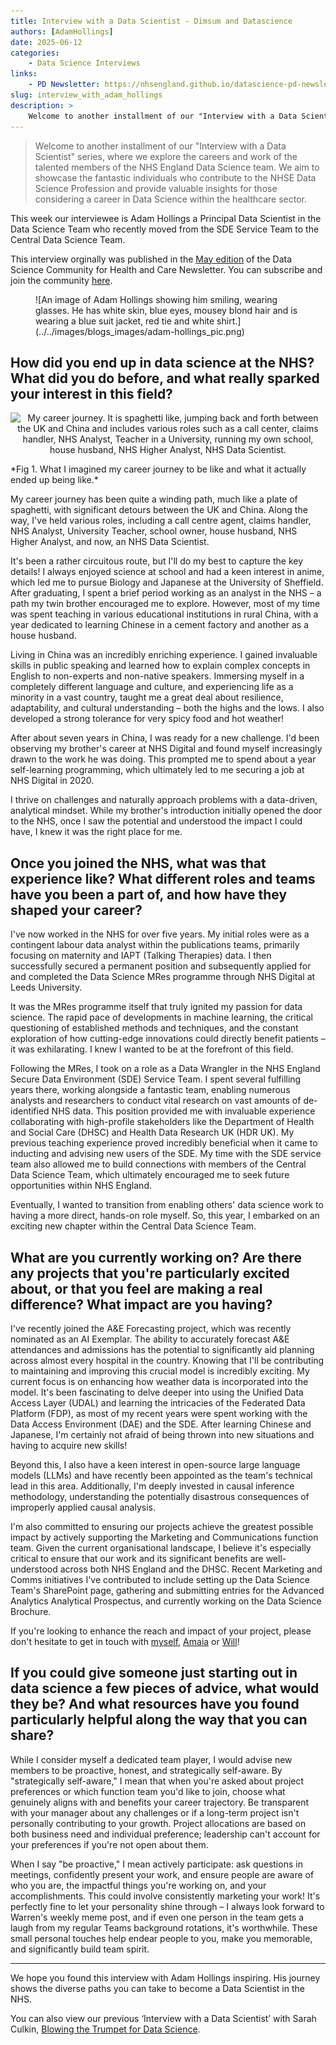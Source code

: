 ```yaml
---
title: Interview with a Data Scientist - Dimsum and Datascience
authors: [AdamHollings]
date: 2025-06-12
categories: 
    - Data Science Interviews
links:
    - PD Newsletter: https://nhsengland.github.io/datascience-pd-newsletter/posts/2025_05/newsletter.html
slug: interview_with_adam_hollings
description: >
    Welcome to another installment of our "Interview with a Data Scientist" series, where we explore the careers and work of the talented members of the NHS England Data Science team. This week our interviewee is Adam Hollings a Principal Data Scientist in the Data Science Team who recently moved from the SDE Service Team to the Central Data Science Team.
---
```


> Welcome to another installment of our "Interview with a Data Scientist" series, where we explore the careers and work of the talented members of the NHS England Data Science team. We aim to showcase the fantastic individuals who contribute to the NHSE Data Science Profession and provide valuable insights for those considering a career in Data Science within the healthcare sector.

This week our interviewee is Adam Hollings a Principal Data Scientist in the Data Science Team who recently moved from the SDE Service Team to the Central Data Science Team.

This interview orginally was published in the [May edition](https://nhsengland.github.io/datascience-pd-newsletter/posts/2025_05/newsletter.html) of the Data Science Community for Health and Care Newsletter. You can subscribe and join the community [here](https://forms.office.com/pages/responsepage.aspx?id=slTDN7CF9UeyIge0jXdO48pr_29hyJFKpCZ7SYYvjeFUNUVPMUk0STlDRlJMNklIWEI3V0NZVTZXVS4u&route=shorturl).

<!-- more -->

<figure class="inline end" markdown>
![An image of Adam Hollings showing him smiling, wearing glasses. He has white skin, blue eyes, mousey blond hair and is wearing a blue suit jacket, red tie and white shirt.](../../images/blogs_images/adam-hollings_pic.png)
</figure>

## How did you end up in data science at the NHS? What did you do before, and what really sparked your interest in this field?

<p align="center">
<img src="https://nhsengland.github.io/datascience-pd-newsletter/posts/2025_05/adam_hollings_career_journey.jpg" width=500 alt = "My career journey. It is spaghetti like, jumping back and forth between the UK and China and includes various roles such as a call center, claims handler, NHS Analyst, Teacher in a University, running my own school, house husband, NHS Higher Analyst, NHS Data Scientist."
 />
</p>
*Fig 1. What I imagined my career journey to be like and what it actually ended up being like.*

My career journey has been quite a winding path, much like a plate of spaghetti, with significant detours between the UK and China. Along the way, I've held various roles, including a call centre agent, claims handler, NHS Analyst, University Teacher, school owner, house husband, NHS Higher Analyst, and now, an NHS Data Scientist.

It's been a rather circuitous route, but I'll do my best to capture the key details! I always enjoyed science at school and had a keen interest in anime, which led me to pursue Biology and Japanese at the University of Sheffield. After graduating, I spent a brief period working as an analyst in the NHS – a path my twin brother encouraged me to explore. However, most of my time was spent teaching in various educational institutions in rural China, with a year dedicated to learning Chinese in a cement factory and another as a house husband.

Living in China was an incredibly enriching experience. I gained invaluable skills in public speaking and learned how to explain complex concepts in English to non-experts and non-native speakers. Immersing myself in a completely different language and culture, and experiencing life as a minority in a vast country, taught me a great deal about resilience, adaptability, and cultural understanding – both the highs and the lows. I also developed a strong tolerance for very spicy food and hot weather!

After about seven years in China, I was ready for a new challenge. I'd been observing my brother's career at NHS Digital and found myself increasingly drawn to the work he was doing. This prompted me to spend about a year self-learning programming, which ultimately led to me securing a job at NHS Digital in 2020.

I thrive on challenges and naturally approach problems with a data-driven, analytical mindset. While my brother's introduction initially opened the door to the NHS, once I saw the potential and understood the impact I could have, I knew it was the right place for me.

## Once you joined the NHS, what was that experience like? What different roles and teams have you been a part of, and how have they shaped your career?

I've now worked in the NHS for over five years. My initial roles were as a contingent labour data analyst within the publications teams, primarily focusing on maternity and IAPT (Talking Therapies) data. I then successfully secured a permanent position and subsequently applied for and completed the Data Science MRes programme through NHS Digital at Leeds University.

It was the MRes programme itself that truly ignited my passion for data science. The rapid pace of developments in machine learning, the critical questioning of established methods and techniques, and the constant exploration of how cutting-edge innovations could directly benefit patients – it was exhilarating. I knew I wanted to be at the forefront of this field.

Following the MRes, I took on a role as a Data Wrangler in the NHS England Secure Data Environment (SDE) Service Team. I spent several fulfilling years there, working alongside a fantastic team, enabling numerous analysts and researchers to conduct vital research on vast amounts of de-identified NHS data. This position provided me with invaluable experience collaborating with high-profile stakeholders like the Department of Health and Social Care (DHSC) and Health Data Research UK (HDR UK). My previous teaching experience proved incredibly beneficial when it came to inducting and advising new users of the SDE. My time with the SDE service team also allowed me to build connections with members of the Central Data Science Team, which ultimately encouraged me to seek future opportunities within NHS England.

Eventually, I wanted to transition from enabling others' data science work to having a more direct, hands-on role myself. So, this year, I embarked on an exciting new chapter within the Central Data Science Team.

## What are you currently working on? Are there any projects that you're particularly excited about, or that you feel are making a real difference? What impact are you having?

I've recently joined the A&E Forecasting project, which was recently nominated as an AI Exemplar. The ability to accurately forecast A&E attendances and admissions has the potential to significantly aid planning across almost every hospital in the country. Knowing that I'll be contributing to maintaining and improving this crucial model is incredibly exciting. My current focus is on enhancing how weather data is incorporated into the model. It's been fascinating to delve deeper into using the Unified Data Access Layer (UDAL) and learning the intricacies of the Federated Data Platform (FDP), as most of my recent years were spent working with the Data Access Environment (DAE) and the SDE. After learning Chinese and Japanese, I'm certainly not afraid of being thrown into new situations and having to acquire new skills!

Beyond this, I also have a keen interest in open-source large language models (LLMs) and have recently been appointed as the team's technical lead in this area. Additionally, I'm deeply invested in causal inference methodology, understanding the potentially disastrous consequences of improperly applied causal analysis.

I'm also committed to ensuring our projects achieve the greatest possible impact by actively supporting the Marketing and Communications function team. Given the current organisational landscape, I believe it's especially critical to ensure that our work and its significant benefits are well-understood across both NHS England and the DHSC. Recent Marketing and Comms initiatives I've contributed to include setting up the Data Science Team's SharePoint page, gathering and submitting entries for the Advanced Analytics Analytical Prospectus, and currently working on the Data Science Brochure.

If you're looking to enhance the reach and impact of your project, please don't hesitate to get in touch with [myself](mailto:adam.hollings1@nhs.net), [Amaia](mailto:amaia.imazblanco1@nhs.net) or [Will](mailto:william.poulett1@nhs.net)!

## If you could give someone just starting out in data science a few pieces of advice, what would they be? And what resources have you found particularly helpful along the way that you can share?

While I consider myself a dedicated team player, I would advise new members to be proactive, honest, and strategically self-aware. By "strategically self-aware," I mean that when you're asked about project preferences or which function team you'd like to join, choose what genuinely aligns with and benefits your career trajectory. Be transparent with your manager about any challenges or if a long-term project isn't personally contributing to your growth. Project allocations are based on both business need and individual preference; leadership can't account for your preferences if you're not open about them.

When I say "be proactive," I mean actively participate: ask questions in meetings, confidently present your work, and ensure people are aware of who you are, the impactful things you're working on, and your accomplishments. This could involve consistently marketing your work! It's perfectly fine to let your personality shine through – I always look forward to Warren's weekly meme post, and if even one person in the team gets a laugh from my regular Teams background rotations, it's worthwhile. These small personal touches help endear people to you, make you memorable, and significantly build team spirit.

---

We hope you found this interview with Adam Hollings inspiring. His journey shows the diverse paths you can take to become a Data Scientist in the NHS.

You can also view our previous ‘Interview with a Data Scientist’ with Sarah Culkin, [Blowing the Trumpet for Data Science](https://nhsengland.github.io/datascience/articles/2025/04/30/interview_with_sarah_culkin/).
